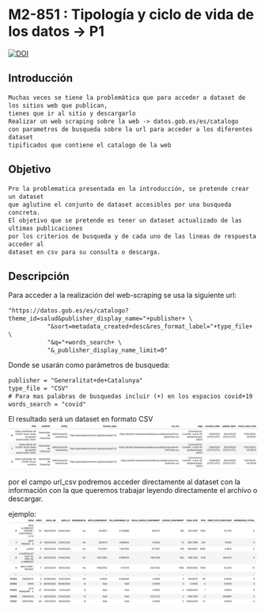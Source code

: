 # M2-851 : Tipología y ciclo de vida de los datos -> P1 

[![DOI](https://zenodo.org/badge/DOI/10.5281/zenodo.4256984.svg)](https://doi.org/10.5281/zenodo.4256984)

## Introducción
    Muchas veces se tiene la problemática que para acceder a dataset de los sitios web que publican,
    tienes que ir al sitio y descargarlo
    Realizar un web scraping sobre la web -> datos.gob.es/es/catalogo 
    con parametros de busqueda sobre la url para acceder a los diferentes dataset
    tipificados que contiene el catalogo de la web

## Objetivo
    Pro la problematica presentada en la introducción, se pretende crear un dataset 
    que aglutine el conjunto de dataset accesibles por una busqueda concreta.
    El objetivo que se pretende es tener un dataset actualizado de las ultimas publicaciones
    por los criterios de busqueda y de cada uno de las lineas de respuesta acceder al
    dataset en csv para su consulta o descarga.
    
## Descripción

Para acceder a la realización del web-scraping se usa la siguiente url:
```
"https://datos.gob.es/es/catalogo?theme_id=salud&publisher_display_name="+publisher+ \
           "&sort=metadata_created+desc&res_format_label="+type_file+ \
           "&q="+words_search+ \
           "&_publisher_display_name_limit=0"
```
Donde se usarán como parámetros de busqueda:
```
publisher = "Generalitat+de+Catalunya"
type_file = "CSV"
# Para mas palabras de busquedas incluir (+) en los espacios covid+19
words_search = "covid"
```
El resultado será un dataset en formato CSV
![](./img/dataset-example.png)

por el campo url_csv podremos acceder directamente al dataset con la información con la
que queremos trabajar leyendo directamente el archivo o descargar. 

ejemplo:
![](./img/ejemplo-url_csv.png)


